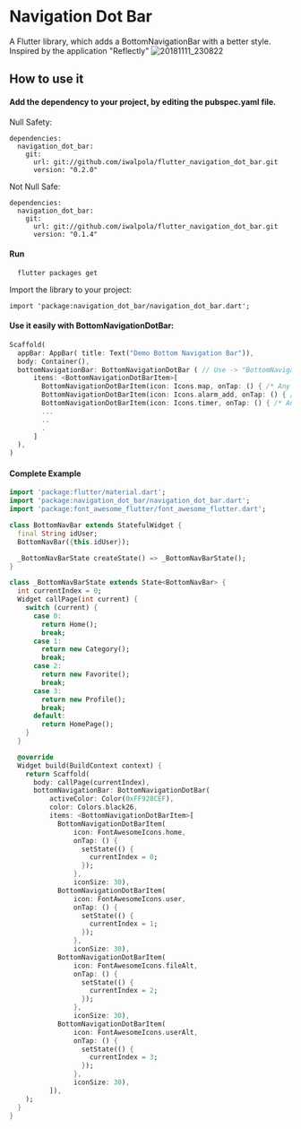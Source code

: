 # Navigation Dot Bar

A Flutter library, which adds a BottomNavigationBar with a better style. Inspired by the application "Reflectly"
![20181111_230822](https://user-images.githubusercontent.com/22163898/48326755-02bf8480-e609-11e8-8825-b81750ea9dfc.gif)

## How to use it

#### Add the dependency to your project, by editing the pubspec.yaml file.
Null Safety:
````
dependencies:
  navigation_dot_bar:
    git:
      url: git://github.com/iwalpola/flutter_navigation_dot_bar.git
      version: "0.2.0"
````
Not Null Safe:
````
dependencies:
  navigation_dot_bar:
    git:
      url: git://github.com/iwalpola/flutter_navigation_dot_bar.git
      version: "0.1.4"
````
#### Run

````
  flutter packages get
````
Import the library to your project:
````
import 'package:navigation_dot_bar/navigation_dot_bar.dart';
````
#### Use it easily with BottomNavigationDotBar:
````dart
Scaffold(
  appBar: AppBar( title: Text("Demo Bottom Navigation Bar")),
  body: Container(),
  bottomNavigationBar: BottomNavigationDotBar ( // Use -> "BottomNavigationDotBar"
      items: <BottomNavigationDotBarItem>[
        BottomNavigationDotBarItem(icon: Icons.map, onTap: () { /* Any function - [open new screen] */ }, size:22.0), //optional size parameter (type double)
        BottomNavigationDotBarItem(icon: Icons.alarm_add, onTap: () { /* Any function - [open new screen] */ }),
        BottomNavigationDotBarItem(icon: Icons.timer, onTap: () { /* Any function - [open new screen] */ }),
        ...
        ..
        .
      ]
  ),
)
````
#### Complete Example
````dart
import 'package:flutter/material.dart';
import 'package:navigation_dot_bar/navigation_dot_bar.dart';
import 'package:font_awesome_flutter/font_awesome_flutter.dart';

class BottomNavBar extends StatefulWidget {
  final String idUser;
  BottomNavBar({this.idUser});

  _BottomNavBarState createState() => _BottomNavBarState();
}

class _BottomNavBarState extends State<BottomNavBar> {
  int currentIndex = 0;
  Widget callPage(int current) {
    switch (current) {
      case 0:
        return Home();
        break;
      case 1:
        return new Category();
        break;
      case 2:
        return new Favorite();
        break;
      case 3:
        return new Profile();
        break;
      default:
        return HomePage();
    }
  }

  @override
  Widget build(BuildContext context) {
    return Scaffold(
      body: callPage(currentIndex),
      bottomNavigationBar: BottomNavigationDotBar(
          activeColor: Color(0xFF928CEF),
          color: Colors.black26,
          items: <BottomNavigationDotBarItem>[
            BottomNavigationDotBarItem(
                icon: FontAwesomeIcons.home,
                onTap: () {
                  setState(() {
                    currentIndex = 0;
                  });
                },
                iconSize: 30),
            BottomNavigationDotBarItem(
                icon: FontAwesomeIcons.user,
                onTap: () {
                  setState(() {
                    currentIndex = 1;
                  });
                },
                iconSize: 30),
            BottomNavigationDotBarItem(
                icon: FontAwesomeIcons.fileAlt,
                onTap: () {
                  setState(() {
                    currentIndex = 2;
                  });
                },
                iconSize: 30),
            BottomNavigationDotBarItem(
                icon: FontAwesomeIcons.userAlt,
                onTap: () {
                  setState(() {
                    currentIndex = 3;
                  });
                },
                iconSize: 30),
          ]),
    );
  }
}
````
